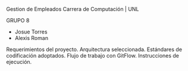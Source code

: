 Gestion de Empleados
Carrera de Computación | UNL

GRUPO 8
- Josue Torres
- Alexis Roman

Requerimientos del proyecto.
Arquitectura seleccionada.
Estándares de codificación adoptados.
Flujo de trabajo con GitFlow.
Instrucciones de ejecución.